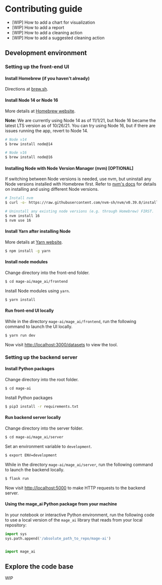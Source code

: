 # Contributing guide

- [WIP] How to add a chart for visualization
- [WIP] How to add a report
- [WIP] How to add a cleaning action
- [WIP] How to add a suggested cleaning action

## Development environment

### Setting up the front-end UI

#### Install Homebrew (if you haven't already)
Directions at [brew.sh](https://brew.sh/).

#### Install Node 14 or Node 16
More details at [Homebrew website](https://formulae.brew.sh/formula/node).

**Note:** We are currently using Node 14 as of 11/1/21, but Node 16 became the latest LTS version as of 10/26/21. You can try using Node 16, but if there are issues running the app, revert to Node 14.
```bash
# Node v14
$ brew install node@14
```

```bash
# Node v16
$ brew install node@16
```

#### Installing Node with Node Version Manager (nvm) [OPTIONAL]
If switching between Node versions is needed, use nvm, but uninstall any Node versions installed with Homebrew first. Refer to [nvm's docs](https://github.com/nvm-sh/nvm#usage) for details on installing and using different Node versions.
```bash
# Install nvm
$ curl -o- https://raw.githubusercontent.com/nvm-sh/nvm/v0.39.0/install.sh | bash
```

```bash
# Uninstall any existing node versions (e.g. through Homebrew) FIRST.
$ nvm install 16
$ nvm use 16
```

#### Install Yarn after installing Node
More details at [Yarn website](https://yarnpkg.com/getting-started/install).
```bash
$ npm install -g yarn
```

#### Install node modules

Change directory into the front-end folder.
```bash
$ cd mage-ai/mage_ai/frontend
```

Install Node modules using `yarn`.
```bash
$ yarn install
```

#### Run front-end UI locally
While in the directory `mage-ai/mage_ai/frontend`,
run the following command to launch the UI locally.

```bash
$ yarn run dev
```

Now visit [http://localhost:3000/datasets](http://localhost:3000/datasets) to view the tool.

### Setting up the backend server

#### Install Python packages

Change directory into the root folder.
```bash
$ cd mage-ai
```

Install Python packages
```bash
$ pip3 install -r requirements.txt
```

#### Run backend server locally

Change directory into the server folder.
```bash
$ cd mage-ai/mage_ai/server
```

Set an environment variable to `development`.
```bash
$ export ENV=development
```

While in the directory `mage-ai/mage_ai/server`,
run the following command to launch the backend locally.

```bash
$ flask run
```

Now visit [http://localhost:5000](http://localhost:5000)
to make HTTP requests to the backend server.

#### Using the mage_ai Python package from your machine

In your notebook or interactive Python environment, run the following code to use a local
version of the `mage_ai` library that reads from your local repository:

```python
import sys
sys.path.append('/absolute_path_to_repo/mage-ai')


import mage_ai
```

## Explore the code base
WIP
